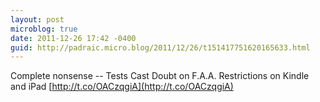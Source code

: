 ```yaml
---
layout: post
microblog: true
date: 2011-12-26 17:42 -0400
guid: http://padraic.micro.blog/2011/12/26/t151417751620165633.html
---
```

Complete nonsense -- Tests Cast Doubt on F.A.A. Restrictions on Kindle and iPad [http://t.co/OACzqgiA](http://t.co/OACzqgiA)
